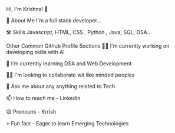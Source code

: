 Hi, I'm Krishna! 👋

🚀 About Me
I'm a full stack developer...

🛠 Skills
Javascript, HTML, CSS , Python , Java, SQL, DSA...

Other Common Github Profile Sections
👩‍💻 I'm currently working on developing skills with AI

🧠 I'm currently learning DSA and Web Development

👯‍♀️ I'm looking to collaborate wit like minded peoples

💬 Ask me about any anything related to Tech

📫 How to reach me - Linkedin

😄 Pronouns - Krrish

⚡️ Fun fact - Eager to learn Emerging Technologies

